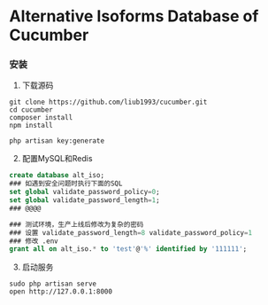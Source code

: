 # Alternative Isoforms Database of Cucumber

### 安装

1. 下载源码
```shell
git clone https://github.com/liub1993/cucumber.git
cd cucumber
composer install
npm install

php artisan key:generate
```

2. 配置MySQL和Redis
```sql
create database alt_iso;
### 如遇到安全问题时执行下面的SQL
set global validate_password_policy=0;
set global validate_password_length=1;
### @@@@

### 测试环境，生产上线后修改为复杂的密码
### 设置 validate_password_length=8 validate_password_policy=1
### 修改 .env
grant all on alt_iso.* to 'test'@'%' identified by '111111';
```

3. 启动服务
```shell
sudo php artisan serve
open http://127.0.0.1:8000
``` 
